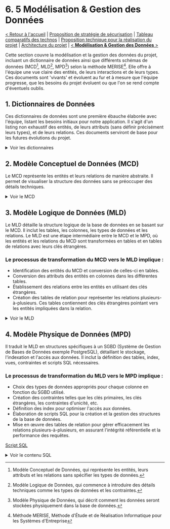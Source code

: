 # 6. 5 Modélisation & Gestion des Données

[< Retour à l'accueil](specifications-techniques.md) | [Proposition de stratégie de sécurisation](strategie-securisation.md) | [Tableau comparatifs des technos](comparatif-technos.md) | [Proposition technique pour la réalisation du projet](proposition-technique.md) | [Architecture du projet](architecture-projet.md) | [< **Modélisation & Gestion des Données** >](modelisation-gestion-donnees.md)

Cette section couvre la modélisation et la gestion des données du projet, incluant un dictionnaire de données ainsi que différents schémas de données (MCD[^1], MLD[^2], MPD[^3]) selon la méthode MERISE[^4]. Elle offre à l'équipe une vue claire des entités, de leurs interactions et de leurs types. Ces documents sont 'vivants' et évoluent au fur et à mesure que l'équipe progresse, que les besoins du projet évoluent ou que l'on se rend compte d'éventuels oublis.

## 1. Dictionnaires de Données
Ces dictionnaires de données sont une première ébauche élaborée avec l'équipe, listant les besoins initiaux pour notre application. Il s'agit d'un listing non exhaustif des entités, de leurs attributs (sans définir précisément leurs types), et de leurs relations. Ces documents serviront de base pour les futures évolutions du projet.

<details>
  <summary>Voir les dictionnaires</summary>
    
### Dictionnaires de Données

<details>
  <summary>Voir l'entité Utilisateur : users</summary>
  
### Entité Utilisateur : users
| Attribut          | Type de donnée | Longueur | Contrainte                               | Description                                                | Exemple                             |
|-------------------|----------------|----------|------------------------------------------|------------------------------------------------------------|-------------------------------------|
| id                | INT            | -        | PRIMARY KEY, AUTO_INCREMENT              | Identifiant unique de l'utilisateur                        | 1                                   |
| last_name         | VARCHAR        | 50       | NOT NULL                                 | Nom de l'utilisateur                                       | Dupont                              |
| first_name        | VARCHAR        | 50       | NOT NULL                                 | Prénom de l'utilisateur                                    | Jean                                |
| email             | VARCHAR        | 100      | UNIQUE, NOT NULL                         | Adresse email de l'utilisateur                             | jean.dupont@example.com             |
| password          | VARCHAR        | 255      | NOT NULL                                 | Mot de passe de l'utilisateur                              | `$2y$10$sH28l1j2nNZ51y40C1SyceN...` |
| role_id           | INT            | -        | FOREIGN KEY REFERENCES roles(id)         | Référence au rôle de l'utilisateur                         | 1                                   |
| membership_start  | DATE           | -        | NULLABLE, DEFAULT NULL                   | Date de début de l'abonnement, si aucune date = pas abonné | 2024-01-01                          |
| membership_end    | DATE           | -        | NULLABLE, DEFAULT NULL                   | Date de fin de l'abonnement, si aucune date = pas abonné   | 2024-12-31                          |
| created_at        | TIMESTAMP      | -        | DEFAULT CURRENT_TIMESTAMP                | Date de création du compte                                 | 2024-05-24 12:34:56                 |
| updated_at        | TIMESTAMP      | -        | DEFAULT CURRENT_TIMESTAMP                | Date de la dernière mise à jour du compte                  | 2024-05-24 12:34:56                 |

</details>

<details>
  <summary>Voir l'entité Adresse : users_addresses</summary>

### Entité Adresse : users_addresses
| Attribut          | Type de donnée | Longueur | Contrainte                                 | Description                                                | Exemple                             |
|-------------------|----------------|----------|--------------------------------------------|------------------------------------------------------------|-------------------------------------|
| id                | INT            | -        | PRIMARY KEY, AUTO_INCREMENT                | Identifiant unique de l'adresse                            | 1                                   |
| member_id         | VARCHAR        | 50       | NOT NULL, FOREIGN KEY REFERENCES users(id) | Référence de l'utilisateur                                 | 1                                   |
| address           | VARCHAR        | 255      | NOT NULL                                   | Adresse détaillée                                          | 123 Rue de Paris                    |
| city              | VARCHAR        | 255      | NOT NULL                                   | Ville                                                      | Paris                               |
| country           | VARCHAR        | 255      | NOT NULL                                   | Pays                                                       | France                              |
| zipcode           | VARCHAR        | 20       | NOT NULL                                   | Code postal                                                | 75001                               |

</details>

<details>
  <summary>Voir l'entité Réservation : users_reservations</summary>

### Entité Réservation : users_reservations
| Attribut          | Type de donnée | Longueur | Contrainte                               | Description                             | Exemple                             |
|-------------------|----------------|----------|------------------------------------------|-----------------------------------------|-------------------------------------|
| id                | INT            | -        | PRIMARY KEY, AUTO_INCREMENT              | Identifiant unique de la réservation    | 1                                   |
| user_id           | INT            | -        | FOREIGN KEY REFERENCES users(id)         | Référence à l'utilisateur               | 1                                   |
| court_id          | INT            | -        | FOREIGN KEY REFERENCES sports_courts(id) | Référence au terrain de sport           | 1                                   |
| reservation_date  | TIMESTAMP      | -        | NOT NULL                                 | Date de la réservation                  | 2024-05-24 12:34:56                 |
| status_id         | INT            | -        | FOREIGN KEY REFERENCES reservation_status(id) | Référence au statut de la réservation   | 1                                   |

</details>

<details>
  <summary>Voir l'entité Disponibilité des Utilisateurs : users_availabilities</summary>

### Entité Disponibilité des Utilisateurs : users_availabilities
| Attribut          | Type de donnée | Longueur | Contrainte                               | Description                             | Exemple                             |
|-------------------|----------------|----------|------------------------------------------|-----------------------------------------|-------------------------------------|
| id                | INT            | -        | PRIMARY KEY, AUTO_INCREMENT              | Identifiant unique de la disponibilité  | 1                                   |
| user_id           | INT            | -        | FOREIGN KEY REFERENCES users(id)         | Référence à l'utilisateur               | 1                                   |
| day_id            | INT            | -        | FOREIGN KEY REFERENCES days_of_week(id)  | Référence au jour de la semaine         | 1                                   |
| start_time        | TIME           | -        | NOT NULL                                 | Heure de début de disponibilité         | 09:00:00                            |
| end_time          | TIME           | -        | NOT NULL                                 | Heure de fin de disponibilité           | 16:00:00                            |

</details>

<details>
  <summary>Voir l'entité Niveaux de Pratique des Utilisateurs : user_sports</summary>

### Entité Pratique des Utilisateurs : user_sports
| Attribut          | Type de donnée | Longueur | Contrainte                               | Description                             | Exemple                 |
|-------------------|----------------|----------|------------------------------------------|-----------------------------------------|-------------------------|
| id                | INT            | -        | PRIMARY KEY, AUTO_INCREMENT              | Identifiant unique de la pratique       | 1                       |
| user_id           | INT            | -        | FOREIGN KEY REFERENCES users(id)         | Référence à l'utilisateur               | 1                       |
| sport_id          | INT            | -        | FOREIGN KEY REFERENCES sports(id)        | Référence au sport                      | 1                       |
| practice_level_id | INT            | -        | FOREIGN KEY REFERENCES practice_levels(id) | Référence au niveau de pratique       | 1                       |

</details>

<details>
  <summary>Voir l'entité Évaluation des Utilisateurs : user_ratings</summary>
  
### Entité Évaluation des Utilisateurs : user_ratings
| Attribut          | Type de donnée | Longueur | Contrainte                               | Description                                                  | Exemple	                |
|-------------------|----------------|----------|------------------------------------------|--------------------------------------------------------------|-------------------------|
| id                | INT            | -        | PRIMARY KEY, AUTO_INCREMENT              | Identifiant unique de l'évaluation                           | 1                       |
| rating_user_id    | INT            | -        | FOREIGN KEY REFERENCES users(id)         | Identifiant de l'utilisateur qui donne la note               | 1                       |
| rated_user_id     | INT            | -        | FOREIGN KEY REFERENCES users(id)         | Identifiant de l'utilisateur qui reçoit la note              | 2                       |
| rating            | INT            | -        | NOT NULL,								   | Note donnée à l'utilisateur (1 à 5 étoiles)                  | 4                       |
| rating_date       | TIMESTAMP      | -        | DEFAULT CURRENT_TIMESTAMP                | Date de l'évaluation                                         | 2024-05-24 12:34:56     |
| comment           | TEXT           | -        | NULLABLE                                 | Commentaire optionnel                                        | Très bon joueur         |

</details>

<details>
  <summary>Voir l'entité Bannissement des Utilisateurs : user_bans</summary>
  
### Entité Bannissement des Utilisateurs : user_bans
| Attribut          | Type de donnée | Longueur | Contrainte                               | Description                                           | Exemple                                       |
|-------------------|----------------|----------|------------------------------------------|-------------------------------------------------------|-----------------------------------------------|
| id                | INT            | -        | PRIMARY KEY, AUTO_INCREMENT              | Identifiant unique du bannissement      			   | 1											   |
| banning_user_id   | INT            | -        | FOREIGN KEY REFERENCES users(id)         | Identifiant de l'utilisateur qui fait le bannissement | 1                                             |
| banned_user_id    | INT            | -        | FOREIGN KEY REFERENCES users(id)         | Identifiant de l'utilisateur banni                    | 2                                             |
| reason            | TEXT           | -        | NULLABLE                                 | Raison du bannissement                                | Comportement déplacé et insulte lors du match |
| banned_date       | TIMESTAMP      | -        | DEFAULT CURRENT_TIMESTAMP                | Date du bannissement                                  | 2024-05-24 12:34:56                           |

</details>

<details>
  <summary>Voir l'entité Sport : sports</summary>

### Entité Sport : sports
| Attribut          | Type de donnée | Longueur | Contrainte                               | Description                                                | Exemple                             |
|-------------------|----------------|----------|------------------------------------------|------------------------------------------------------------|-------------------------------------|
| id                | INT            | -        | PRIMARY KEY, AUTO_INCREMENT              | Identifiant unique du sport                                | 1                                   |
| sport_name        | VARCHAR        | 50       | UNIQUE, NOT NULL                         | Nom du sport                                               | Badminton                           |

</details>

<details>
  <summary>Voir l'entité Terrain : sports_courts</summary>

### Entité Terrain : sports_courts
| Attribut          | Type de donnée | Longueur | Contrainte                               | Description                             | Exemple                             |
|-------------------|----------------|----------|------------------------------------------|-----------------------------------------|-------------------------------------|
| id                | INT            | -        | PRIMARY KEY, AUTO_INCREMENT              | Identifiant unique du terrain           | 1                                   |
| sport_id          | INT            | -        | FOREIGN KEY REFERENCES sports(id)        | Référence au sport                      | 1                                   |
| court_name        | VARCHAR        | 50       | UNIQUE, NOT NULL                         | Nom du terrain                          | Terrain de Badminton #1             |

</details>

<details>
  <summary>Voir l'entité Disponibilité des Terrains : sports_court_availabilities</summary>

### Entité Disponibilité des Terrains : sports_court_availabilities
| Attribut          | Type de donnée | Longueur | Contrainte                               | Description                             | Exemple                             |
|-------------------|----------------|----------|------------------------------------------|-----------------------------------------|-------------------------------------|
| id                | INT            | -        | PRIMARY KEY, AUTO_INCREMENT              | Identifiant unique de la disponibilité  | 1                                   |
| court_id          | INT            | -        | FOREIGN KEY REFERENCES sports_courts(id) | Référence au terrain de sport           | 1                                   |
| day_id            | INT            | -        | FOREIGN KEY REFERENCES days_of_week(id)  | Référence au jour de la semaine         | 1                                   |
| start_time        | TIME           | -        | NOT NULL                                 | Heure de début de disponibilité         | 09:00:00                            |
| end_time          | TIME           | -        | NOT NULL                                 | Heure de fin de disponibilité           | 16:00:00                            |

</details>

<details>
  <summary>Voir l'entité Rôle : roles</summary>

### Entité Rôle : roles
| Attribut          | Type de donnée | Longueur | Contrainte                               | Description                             | Exemple                             |
|-------------------|----------------|----------|------------------------------------------|-----------------------------------------|-------------------------------------|
| id                | INT            | -        | PRIMARY KEY, AUTO_INCREMENT              | Identifiant unique du rôle              | 1                                   |
| role_name         | VARCHAR        | 50       | UNIQUE, NOT NULL                         | Nom du rôle                             | user, admin ...                     |

</details>

<details>
  <summary>Voir l'entité Statut de Réservation : reservation_status</summary>

### Entité Statut de Réservation : reservation_status (ou une classe d'enum en dur dans le code)
| Attribut          | Type de donnée | Longueur | Contrainte                               | Description                             | Exemple                             |
|-------------------|----------------|----------|------------------------------------------|-----------------------------------------|-------------------------------------|
| id                | INT            | -        | PRIMARY KEY, AUTO_INCREMENT              | Identifiant unique du statut            | 1                     			   |
| status            | VARCHAR        | 20       | UNIQUE, NOT NULL                         | Nom du statut                           | en cours, confirmée, annulée        |

</details>

<details>
  <summary>Voir l'entité Niveaux de Pratique : practice_levels</summary>
  
### Entité Niveaux de Pratique : practice_levels (ou une classe d'enum en dur dans le code)
| Attribut          | Type de donnée | Longueur | Contrainte                               | Description                              | Exemple									 |
|-------------------|----------------|----------|------------------------------------------|------------------------------------------|------------------------------------------|
| id                | INT            | -        | PRIMARY KEY, AUTO_INCREMENT              | Identifiant unique du niveau de pratique | 1										 |
| level_name        | VARCHAR        | 20       | UNIQUE, NOT NULL                         | Nom du niveau de pratique                | Débutant, Confirmé, Expérimenté, Pro	 |

</details>

<details>
  <summary>Voir l'entité 'Jours de la semaine' : days_of_week</summary>

### Entité 'Jours de la semaine' : days_of_week (ou une classe d'enum en dur dans le code)
| Attribut          | Type de donnée | Longueur | Contrainte                  | Description          | Exemple     |
|-------------------|----------------|----------|-----------------------------|----------------------|-------------|
| id                | INT            | -        | PRIMARY KEY, AUTO_INCREMENT | Identifiant unique   | 1           |
| day_name          | VARCHAR        | 10       | UNIQUE, NOT NULL            | Nom du jour          | Lundi       |

</details>

</details>

## 2. Modèle Conceptuel de Données (MCD)

Le MCD représente les entités et leurs relations de manière abstraite. Il permet de visualiser la structure des données sans se préoccuper des détails techniques.

<details>
  <summary>Voir le MCD</summary>

![MCD](/imgs/mcd.jpg)

</details>

## 3. Modèle Logique de Données (MLD)

Le MLD détaille la structure logique de la base de données en se basant sur le MCD. Il inclut les tables, les colonnes, les types de données et les relations. Le MLD est une étape intermédiaire entre le MCD et le MPD, où les entités et les relations du MCD sont transformées en tables et en tables de relations avec leurs clés étrangères.

### Le processus de transformation du MCD vers le MLD implique :

- Identification des entités du MCD et conversion de celles-ci en tables.
- Conversion des attributs des entités en colonnes dans les différentes tables.
- Établissement des relations entre les entités en utilisant des clés étrangères.
- Création des tables de relation pour représenter les relations plusieurs-à-plusieurs. Ces tables contiennent des clés étrangères pointant vers les entités impliquées dans la relation.

<details>
  <summary>Voir le MLD</summary>

![MLD](/imgs/mld.jpg)

</details>

## 4. Modèle Physique de Données (MPD)

Il traduit le MLD en structures spécifiques à un SGBD (Système de Gestion de Bases de Données exemple PostgreSQL), détaillant le stockage, l'indexation et l'accès aux données. Il inclut la définition des tables, index, vues, contraintes et scripts SQL nécessaires.

### Le processus de transformation du MLD vers le MPD implique :

- Choix des types de données appropriés pour chaque colonne en fonction du SGBD utilisé.
- Création des contraintes telles que les clés primaires, les clés étrangères, les contraintes d'unicité, etc.
- Définition des index pour optimiser l'accès aux données.
- Élaboration de scripts SQL pour la création et la gestion des structures de la base de données.
- Mise en œuvre des tables de relation pour gérer efficacement les relations plusieurs-à-plusieurs, en assurant l'intégrité référentielle et la performance des requêtes.

[Script SQL](script_sql.sql)

<details>
  <summary>Voir le contenu SQL</summary>

  ```sql
  CREATE DATABASE "bads_club" ENCODING "UTF8";

  CREATE EXTENSION IF NOT EXISTS "uuid-ossp";

  CREATE TABLE roles (
    role_id SERIAL PRIMARY KEY,
    name VARCHAR(50) NOT NULL UNIQUE
  );

  CREATE TABLE sports (
    sport_id SERIAL PRIMARY KEY,
    name VARCHAR(50) NOT NULL UNIQUE
  );

  CREATE TABLE sports_courts (
    court_id SERIAL PRIMARY KEY,
    name VARCHAR(50) NOT NULL UNIQUE,
    sport_id INTEGER NOT NULL,
    CONSTRAINT fk_sport FOREIGN KEY (sport_id) REFERENCES sports(sport_id)
  );

  CREATE TABLE days_of_week (
    day_id SERIAL PRIMARY KEY,
    day VARCHAR(10) NOT NULL UNIQUE
  );

  CREATE TABLE practice_levels (
    practice_level_id SERIAL PRIMARY KEY,
    level VARCHAR(20) NOT NULL UNIQUE
  );

  CREATE TABLE reservation_status (
    status_id SERIAL PRIMARY KEY,
    name VARCHAR(20) NOT NULL UNIQUE
  );

  CREATE TABLE sports_court_availabilities (
    sport_availability_id SERIAL PRIMARY KEY,
    start_time TIME NOT NULL,
    end_time TIME NOT NULL,
    day_id INTEGER NOT NULL,
    court_id INTEGER NOT NULL,
    CONSTRAINT fk_day FOREIGN KEY (day_id) REFERENCES days_of_week(day_id),
    CONSTRAINT fk_court FOREIGN KEY (court_id) REFERENCES sports_courts(court_id)
  );

  CREATE TABLE users (
    user_uuid UUID PRIMARY KEY DEFAULT uuid_generate_v4(),
    last_name VARCHAR(50) NOT NULL,
    first_name VARCHAR(50) NOT NULL,
    email VARCHAR(100) NOT NULL UNIQUE,
    password VARCHAR(255) NOT NULL,
    membership_start DATE DEFAULT NULL,
    membership_end DATE DEFAULT NULL,
    created_at TIMESTAMP NOT NULL DEFAULT CURRENT_TIMESTAMP,
    updated_at TIMESTAMP NOT NULL DEFAULT CURRENT_TIMESTAMP,
    role_id INTEGER NOT NULL,
    CONSTRAINT fk_role FOREIGN KEY (role_id) REFERENCES roles(role_id)
  );

  CREATE TABLE users_addresses (
    address_id SERIAL PRIMARY KEY,
    address VARCHAR(255) NOT NULL,
    city VARCHAR(255) NOT NULL,
    country VARCHAR(255) NOT NULL,
    zipcode VARCHAR(20) NOT NULL,
    user_uuid UUID NOT NULL,
    CONSTRAINT fk_user_address FOREIGN KEY(user_uuid) REFERENCES users(user_uuid)
  );

  CREATE TABLE users_availabilities (
    user_availability_id SERIAL PRIMARY KEY,
    start_time TIME NOT NULL,
    end_time TIME NOT NULL,
    user_uuid UUID NOT NULL,
    day_id INTEGER NOT NULL,
    CONSTRAINT fk_user_availability FOREIGN KEY(user_uuid) REFERENCES users(user_uuid),
    CONSTRAINT fk_day_availability FOREIGN KEY (day_id) REFERENCES days_of_week(day_id)
  );

  CREATE TABLE users_reservations (
    user_reservation_id SERIAL PRIMARY KEY,
    reservation_date TIMESTAMP NOT NULL DEFAULT CURRENT_TIMESTAMP,
    user_uuid UUID NOT NULL,
    court_id INTEGER NOT NULL,
    status_id INTEGER NOT NULL,
    CONSTRAINT fk_user_reservation FOREIGN KEY(user_uuid) REFERENCES users(user_uuid),
    CONSTRAINT fk_court_reservation FOREIGN KEY (court_id) REFERENCES sports_courts(court_id),
    CONSTRAINT fk_status_reservation FOREIGN KEY (status_id) REFERENCES reservation_status(status_id)
  );

  CREATE TABLE users_ratings (
    rated_by_user_id UUID NOT NULL,
    rated_user_id UUID NOT NULL,
    rating INTEGER NOT NULL,
    comment TEXT DEFAULT NULL,
    rating_date TIMESTAMP NOT NULL DEFAULT CURRENT_TIMESTAMP,
    PRIMARY KEY (rated_by_user_id, rated_user_id),
    CONSTRAINT fk_rated_by_user FOREIGN KEY (rated_by_user_id) REFERENCES users(user_uuid),
    CONSTRAINT fk_rated_user FOREIGN KEY (rated_user_id) REFERENCES users(user_uuid)
  );

  CREATE TABLE users_bans (
    banned_by_user_id UUID NOT NULL,
    banned_user_id UUID NOT NULL,
    reason TEXT DEFAULT NULL,
    banned_date TIMESTAMP NOT NULL DEFAULT CURRENT_TIMESTAMP,
    PRIMARY KEY (banned_by_user_id, banned_user_id),
    CONSTRAINT fk_banned_by_user FOREIGN KEY (banned_by_user_id) REFERENCES users(user_uuid),
    CONSTRAINT fk_banned_user FOREIGN KEY (banned_user_id) REFERENCES users(user_uuid)
  );

  CREATE TABLE user_sports (
    user_uuid UUID NOT NULL,
    sport_id INTEGER NOT NULL,
    practice_level_id INTEGER NOT NULL,
    PRIMARY KEY(user_uuid, sport_id, practice_level_id),
    CONSTRAINT fk_user_sport FOREIGN KEY(user_uuid) REFERENCES users(user_uuid),
    CONSTRAINT fk_sport_user FOREIGN KEY (sport_id) REFERENCES sports(sport_id),
    CONSTRAINT fk_practice_level_user FOREIGN KEY (practice_level_id) REFERENCES practice_levels(practice_level_id)
  );
  ```
</details>

[^1]: Modèle Conceptuel de Données, qui représente les entités, leurs attributs et les relations sans spécifier les types de données.
[^2]: Modèle Logique de Données, qui commence à introduire des détails techniques comme les types de données et les contraintes.
[^3]: Modèle Physique de Données, qui décrit comment les données seront stockées physiquement dans la base de données.
[^4]: Méthode MERISE, Méthode d'Étude et de Réalisation Informatique pour les Systèmes d'Entreprise
